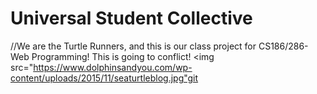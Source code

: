 # Universal Student Collective

//We are the Turtle Runners, and this is our class project for CS186/286-Web Programming!
This is going to conflict!
<img src="https://www.dolphinsandyou.com/wp-content/uploads/2015/11/seaturtleblog.jpg"git 